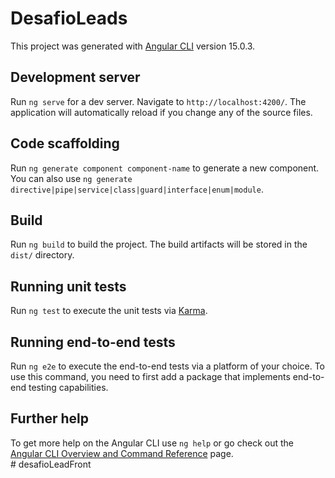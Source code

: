 # DesafioLeads <br>

This project was generated with [Angular CLI](https://github.com/angular/angular-cli) version 15.0.3. <br>

## Development server <br>

Run `ng serve` for a dev server. Navigate to `http://localhost:4200/`. The application will automatically reload if you change any of the source files. <br>

## Code scaffolding <br>

Run `ng generate component component-name` to generate a new component. You can also use `ng generate directive|pipe|service|class|guard|interface|enum|module`. <br>

## Build <br>

Run `ng build` to build the project. The build artifacts will be stored in the `dist/` directory. <br>

## Running unit tests <br>

Run `ng test` to execute the unit tests via [Karma](https://karma-runner.github.io). <br>

## Running end-to-end tests <br>

Run `ng e2e` to execute the end-to-end tests via a platform of your choice. To use this command, you need to first add a package that implements end-to-end testing capabilities. <br>

## Further help <br>

To get more help on the Angular CLI use `ng help` or go check out the [Angular CLI Overview and Command Reference](https://angular.io/cli) page. <br>
#   d e s a f i o L e a d F r o n t 
 
 
